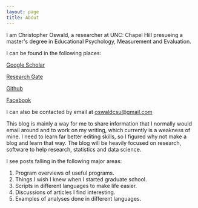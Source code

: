 ```yaml
---
layout: page
title: About
---
```


I am Christopher Oswald, a researcher at UNC: Chapel Hill presueing a master's degree in Educational Psychology, Measurement and Evaluation.

I can be found in the following places:

[Google Scholar](https://scholar.google.com/citations?user=MiTIF6IAAAAJ&hl=en)

[Research Gate](https://www.researchgate.net/profile/Christopher_Oswald)

[Github](https://github.com/OswaldAnalytics)

[Facebook](https://www.facebook.com/christopher.oswald.9)

I can also be contacted by email at oswaldcsu@gmail.com

This blog is mainly a way for me to share information that I normally would email around and to work on my writing, which currently is a weakness of mine.  I need to learn far better editing skills, so I figured why not make a blog and learn that way.  The blog will be heavily focused on research, software to help research, statistics and data science.

I see posts falling in the following major areas:

1.  Program overviews of useful programs.
2.  Things I wish I knew when I started graduate school.
3.  Scripts in different languages to make life easier.
4.  Discussions of articles I find interesting.
5.  Examples of analyses done in different languages.
